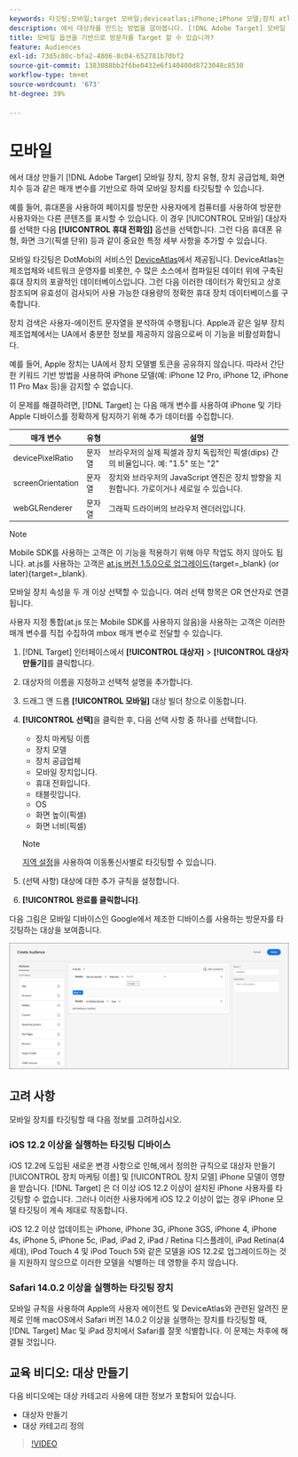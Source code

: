 ```yaml
---
keywords: 타깃팅;모바일;target 모바일;deviceatlas;iPhone;iPhone 모델;장치 atlas;displaywidth;디스플레이 너비;디스플레이 높이;장치 유형;displayheight;휴대폰;태블릿;태블릿;장치 모델
description: 에서 대상자를 만드는 방법을 알아봅니다. [!DNL Adobe Target] 모바일 장치를 대상으로 지정합니다.
title: 모바일 옵션을 기반으로 방문자를 Target 할 수 있습니까?
feature: Audiences
exl-id: 73d5c80c-bfa2-4806-8c04-652781b70bf2
source-git-commit: 1383088bb2f6be0432e6f140400d8723048c8530
workflow-type: tm+mt
source-wordcount: '673'
ht-degree: 39%

---
```


# 모바일

에서 대상 만들기 [!DNL Adobe Target] 모바일 장치, 장치 유형, 장치 공급업체, 화면 치수 등과 같은 매개 변수를 기반으로 하여 모바일 장치를 타깃팅할 수 있습니다.

예를 들어, 휴대폰을 사용하여 페이지를 방문한 사용자에게 컴퓨터를 사용하여 방문한 사용자와는 다른 콘텐츠를 표시할 수 있습니다. 이 경우 [!UICONTROL 모바일] 대상자를 선택한 다음 **[!UICONTROL 휴대 전화임]** 옵션을 선택합니다. 그런 다음 휴대폰 유형, 화면 크기(픽셀 단위) 등과 같이 중요한 특정 세부 사항을 추가할 수 있습니다.

모바일 타깃팅은 DotMobi의 서비스인 [DeviceAtlas](https://deviceatlas.com/device-data/user-agent-tester)에서 제공됩니다. DeviceAtlas는 제조업체와 네트워크 운영자를 비롯한, 수 많은 소스에서 컴파일된 데이터 위에 구축된 휴대 장치의 포괄적인 데이터베이스입니다. 그런 다음 이러한 데이터가 확인되고 상호 참조되며 유효성이 검사되어 사용 가능한 대용량의 정확한 휴대 장치 데이터베이스를 구축합니다.

장치 검색은 사용자-에이전트 문자열을 분석하여 수행됩니다. Apple과 같은 일부 장치 제조업체에서는 UA에서 충분한 정보를 제공하지 않음으로써 이 기능을 비활성화합니다.

예를 들어, Apple 장치는 UA에서 장치 모델별 토큰을 공유하지 않습니다. 따라서 간단한 키워드 기반 방법을 사용하여 iPhone 모델(예: iPhone 12 Pro, iPhone 12, iPhone 11 Pro Max 등)을 감지할 수 없습니다.

이 문제를 해결하려면, [!DNL Target] 는 다음 매개 변수를 사용하여 iPhone 및 기타 Apple 디바이스를 정확하게 탐지하기 위해 추가 데이터를 수집합니다.

| 매개 변수 | 유형 | 설명 |
|--- |--- |--- |
| devicePixelRatio | 문자열 | 브라우저의 실제 픽셀과 장치 독립적인 픽셀(dips) 간의 비율입니다. 예: &quot;1.5&quot; 또는 &quot;2&quot; |
| screenOrientation | 문자열 | 장치와 브라우저의 JavaScript 엔진은 장치 방향을 지원합니다. 가로이거나 세로일 수 있습니다. |
| webGLRenderer | 문자열 | 그래픽 드라이버의 브라우저 렌더러입니다. |

>[!NOTE]
>
>Mobile SDK를 사용하는 고객은 이 기능을 적용하기 위해 아무 작업도 하지 않아도 됩니다. at.js를 사용하는 고객은 [at.js 버전 1.5.0으로 업그레이드](https://experienceleague.corp.adobe.com/docs/target-dev/developer/client-side/at-js-implementation/target-atjs-versions.html){target=_blank} (or later){target=_blank}.

모바일 장치 속성을 두 개 이상 선택할 수 있습니다. 여러 선택 항목은 OR 연산자로 연결됩니다.

사용자 지정 통합(at.js 또는 Mobile SDK를 사용하지 않음)을 사용하는 고객은 이러한 매개 변수를 직접 수집하여 mbox 매개 변수로 전달할 수 있습니다.

1. [!DNL Target] 인터페이스에서 **[!UICONTROL 대상자]** > **[!UICONTROL 대상자 만들기]**&#x200B;를 클릭합니다.
1. 대상자의 이름을 지정하고 선택적 설명을 추가합니다.
1. 드래그 앤 드롭 **[!UICONTROL 모바일]** 대상 빌더 창으로 이동합니다.
1. **[!UICONTROL 선택]**&#x200B;을 클릭한 후, 다음 선택 사항 중 하나를 선택합니다.

   * 장치 마케팅 이름
   * 장치 모델
   * 장치 공급업체
   * 모바일 장치입니다.
   * 휴대 전화입니다.
   * 태블릿입니다.
   * OS
   * 화면 높이(픽셀)
   * 화면 너비(픽셀)

   >[!NOTE]
   >
   >[지역 설정](/help/main/c-target/c-audiences/c-target-rules/geo.md#concept_5B4D99DE685348FB877929EE0F942670)을 사용하여 이동통신사별로 타깃팅할 수 있습니다.

1. (선택 사항) 대상에 대한 추가 규칙을 설정합니다.
1. **[!UICONTROL 완료를 클릭합니다]**.

다음 그림은 모바일 디바이스인 Google에서 제조한 디바이스를 사용하는 방문자를 타깃팅하는 대상을 보여줍니다.

![타겟 모바일 장치](assets/target_mobile.png)

## 고려 사항

모바일 장치를 타깃팅할 때 다음 정보를 고려하십시오.

### iOS 12.2 이상을 실행하는 타깃팅 디바이스

iOS 12.2에 도입된 새로운 변경 사항으로 인해,에서 정의한 규칙으로 대상자 만들기 [!UICONTROL 장치 마케팅 이름] 및 [!UICONTROL 장치 모델] iPhone 모델이 영향을 받습니다. [!DNL Target] 은 더 이상 iOS 12.2 이상이 설치된 iPhone 사용자를 타깃팅할 수 없습니다. 그러나 이러한 사용자에게 iOS 12.2 이상이 없는 경우 iPhone 모델 타깃팅이 계속 제대로 작동합니다.

iOS 12.2 이상 업데이트는 iPhone, iPhone 3G, iPhone 3GS, iPhone 4, iPhone 4s, iPhone 5, iPhone 5c, iPad, iPad 2, iPad / Retina 디스플레이, iPad Retina(4세대), iPod Touch 4 및 iPod Touch 5와 같은 모델을 iOS 12.2로 업그레이드하는 것을 지원하지 않으므로 이러한 모델을 식별하는 데 영향을 주지 않습니다.

### Safari 14.0.2 이상을 실행하는 타깃팅 장치

모바일 규칙을 사용하여 Apple의 사용자 에이전트 및 DeviceAtlas와 관련된 알려진 문제로 인해 macOS에서 Safari 버전 14.0.2 이상을 실행하는 장치를 타깃팅할 때, [!DNL Target] Mac 및 iPad 장치에서 Safari를 잘못 식별합니다. 이 문제는 차후에 해결될 것입니다.

## 교육 비디오: 대상 만들기

다음 비디오에는 대상 카테고리 사용에 대한 정보가 포함되어 있습니다.

* 대상자 만들기
* 대상 카테고리 정의

>[!VIDEO](https://video.tv.adobe.com/v/17392)
